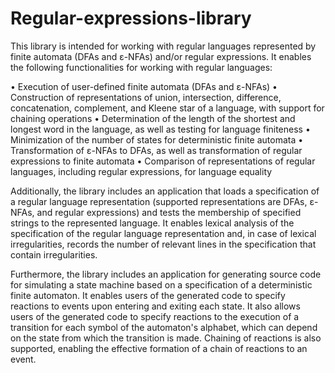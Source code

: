 # Regular-expressions-library

This library is intended for working with regular languages represented by finite automata (DFAs and ε-NFAs) and/or regular expressions. It enables the following functionalities for working with regular languages:

• Execution of user-defined finite automata (DFAs and ε-NFAs)
• Construction of representations of union, intersection, difference, concatenation, complement, and Kleene star of a language, with support for chaining operations
• Determination of the length of the shortest and longest word in the language, as well as testing for language finiteness
• Minimization of the number of states for deterministic finite automata
• Transformation of ε-NFAs to DFAs, as well as transformation of regular expressions to finite automata
• Comparison of representations of regular languages, including regular expressions, for language equality

Additionally, the library includes an application that loads a specification of a regular language representation (supported representations are DFAs, ε-NFAs, and regular expressions) and tests the membership of specified strings to the represented language. It enables lexical analysis of the specification of the regular language representation and, in case of lexical irregularities, records the number of relevant lines in the specification that contain irregularities.

Furthermore, the library includes an application for generating source code for simulating a state machine based on a specification of a deterministic finite automaton. It enables users of the generated code to specify reactions to events upon entering and exiting each state. It also allows users of the generated code to specify reactions to the execution of a transition for each symbol of the automaton's alphabet, which can depend on the state from which the transition is made. Chaining of reactions is also supported, enabling the effective formation of a chain of reactions to an event.
